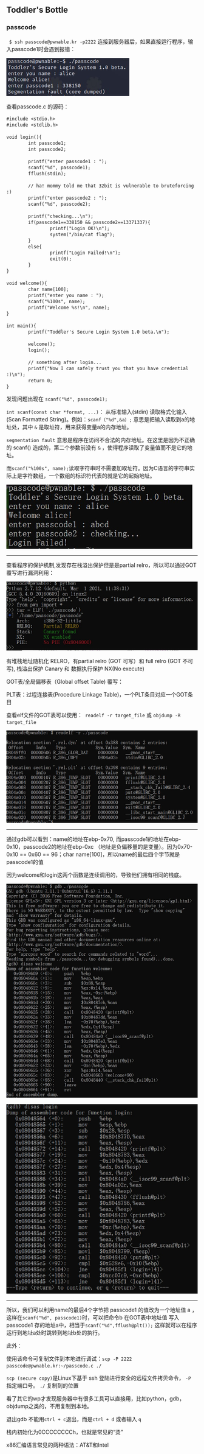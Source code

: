 ## Toddler's Bottle
### passcode

` $ ssh passcode@pwnable.kr -p2222`
连接到服务器后，如果直接运行程序，输入passcode1时会遇到报错：<p> ![seg](https://github.com/ormosiaL/pwnable_writeup/blob/main/img/passcode_segfault.jpg)<p> 

查看passcode.c 的源码：
```
#include <stdio.h>
#include <stdlib.h>

void login(){
        int passcode1;
        int passcode2;

        printf("enter passcode1 : ");
        scanf("%d", passcode1);
        fflush(stdin);

        // ha! mommy told me that 32bit is vulnerable to bruteforcing :)
        printf("enter passcode2 : ");
        scanf("%d", passcode2);

        printf("checking...\n");
        if(passcode1==338150 && passcode2==13371337){
                printf("Login OK!\n");
                system("/bin/cat flag");
        }
        else{
                printf("Login Failed!\n");
                exit(0);
        }
}

void welcome(){
        char name[100];
        printf("enter you name : ");
        scanf("%100s", name);
        printf("Welcome %s!\n", name);
}

int main(){
        printf("Toddler's Secure Login System 1.0 beta.\n");

        welcome();
        login();

        // something after login...
        printf("Now I can safely trust you that you have credential :)\n");
        return 0;
}
```
发现问题出现在 `scanf("%d", passcode1);`<p>
`int scanf(const char *format, ...)`： 从标准输入(stdin) 读取格式化输入(Scan Formatted String)。例如：`scanf（"%d",&a）;` 意思是把输入读取到a的地址处，其中 `&` 是取址符，用来获得变量a的内存地址。<p>
`segmentation fault` 意思是程序在访问不合法的内存地址。在这里是因为不正确的 scanf() 造成的，第二个参数前没有 `&` ，使得程序读取了变量值而不是它的地址。 <p> 
而`scanf("%100s", name);`读取字符串时不需要加取址符。因为C语言的字符串实际上是字符数组，一个数组的标识符代表的就是它的起始地址。<p>
![seg2](https://github.com/ormosiaL/pwnable_writeup/blob/main/img/passcode_segfault2.jpg)<p> 


---

查看程序的保护机制,发现存在栈溢出保护但是是partial relro，所以可以通过GOT覆写进行漏洞利用：<p>
![python](https://github.com/ormosiaL/pwnable_writeup/blob/main/img/passcode_python.jpg)<p> 
有堆栈地址随机化 RELRO，有partial relro (GOT 可写）和 full relro (GOT 不可写), 栈溢出保护 Canary 和 数据执行保护 NX(No execute) <p> 
GOT表/全局偏移表（Global offset Table) 覆写：<p>
PLT表：过程连接表(Procedure Linkage Table)，一个PLT条目对应一个GOT条目 <p> 
查看elf文件的GOT表可以使用：` readelf -r target_file` 或 ` objdump -R target_file ` <p>![got](https://github.com/ormosiaL/pwnable_writeup/blob/main/img/passcode_got.jpg)<p> 

---
通过gdb可以看到：name的地址在ebp-0x70, 而passcode1的地址在ebp-0x10，passcode2的地址在ebp-0xc （地址是负偏移量的是变量）。因为0x70-0x10 == 0x60 == 96；char name[100]，所以name的最后四个字节就是passcode1的值 <p>
因为welcome和login这两个函数是连续调用的，导致他们拥有相同的栈底。<p>

![gdb](https://github.com/ormosiaL/pwnable_writeup/blob/main/img/passcode_gdb.jpg) <p> 
![gdb2](https://github.com/ormosiaL/pwnable_writeup/blob/main/img/passcode_gdb2.jpg)<p> 

---
所以，我们可以利用name的最后4个字节把 passcode1 的值改为一个地址值 a ，这样在`scanf("%d", passcode1)`时，可以把命令b 在GOT表中地址值 写入 passcode1 存的地址a中，相当于`scanf("%d",fflush@plt());` 这样就可以在程序运行到地址a处时跳转到地址b处的执行。


此外：<P>
使用该命令可复制文件到本地进行调试：`scp -P 2222 passcode@pwnable.kr:~/passcode.c ./` <p>
`scp (secure copy)`是Linux下基于 ssh 登陆进行安全的远程文件拷贝命令， `-P` 指定端口号。 `./` 复制到的位置 <p>
看了其它的wp才发现服务器中有很多工具可以直接用，比如python，gdb，objdump之类的，不用复制到本地。<p>

退出gdb 不能用`ctrl + c`退出，而是`ctrl + d` 或者输入 `q` <p>

栈内初始化为0CCCCCCCCh，也就是常见的“烫”<p>

x86汇编语言常见的两种语法：AT&T和Intel

